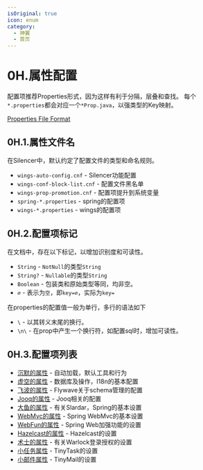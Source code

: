```yaml
---
isOriginal: true
icon: enum
category:
  - 神翼
  - 首页
---
```


# 0H.属性配置

配置项推荐Properties形式，因为这样有利于分隔，层叠和查找。
每个`*.properties`都会对应一个`*Prop.java`，以强类型的Key映射。

[Properties File Format](https://docs.oracle.com/cd/E23095_01/Platform.93/ATGProgGuide/html/s0204propertiesfileformat01.html)

## 0H.1.属性文件名

在Silencer中，默认约定了配置文件的类型和命名规则。

* `wings-auto-config.cnf` - Silencer功能配置
* `wings-conf-block-list.cnf` - 配置文件黑名单
* `wings-prop-promotion.cnf` - 配置项提升到系统变量
* `spring-*.properties` - spring的配置项
* `wings-*.properties` - wings的配置项

## 0H.2.配置项标记

在文档中，存在以下标记，以增加识别度和可读性。

* `String` - `NotNull`的类型`String`
* `String?` - `Nullable`的类型`String`
* `Boolean` - 包装类和原始类型等同，均非空。
* `∅` - 表示为`空`，即`key=∅`，实际为`key=`

在properties的配置值一般为单行，多行的语法如下

* `\` - 以其转义末尾的换行。
* `\n\` - 在prop中产生一个换行符，如配置sql时，增加可读性。

## 0H.3.配置项列表

* [沉默的属性](../1-silencer/1d-prop-silencer.md) - 自动加载，默认工具和行为
* [虚空的属性](../2-faceless/2i-prop-faceless.md) - 数据库及操作，I18n的基本配置
* [飞波的属性](../2-faceless/2j-prop-flywave.md) - Flywave关于schema管理的配置
* [Jooq的属性](../2-faceless/2k-prop-jooq.md) - Jooq相关的配置
* [大鱼的属性](../3-slardar/3i-prop-slardar.md) - 有关Slardar，Spring的基本设置
* [WebMvc的属性](../3-slardar/3j-prop-webmvc.md) - Spring WebMvc的基本设置
* [WebFun的属性](../3-slardar/3k-prop-function.md) - Spring Web加强功能的设置
* [Hazelcast的属性](../3-slardar/3l-prop-hazelcast.md) - Hazelcast的设置
* [术士的属性](../4-warlock/4d-prop-warlock.md) - 有关Warlock登录授权的设置
* [小任务属性](../8-radiant/8b-prop-tinytask.md) - TinyTask的设置
* [小邮件属性](../8-radiant/8d-prop-tinymail.md) - TinyMail的设置
